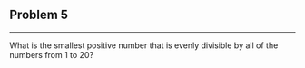 ## Problem 5 
-----
What is the smallest positive number that is evenly divisible by all of the numbers from 1 to 20?